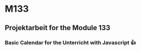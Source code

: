 # M133

## Projektarbeit for the Module 133

### Basic Calendar for the Unterricht with Javascript 👍
